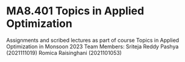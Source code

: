 # MA8.401 Topics in Applied Optimization
Assignments and scribed lectures as part of course Topics in Applied Optimization in Monsoon 2023
Team Members: Sriteja Reddy Pashya (2021111019)
              Romica Raisinghani (2021101053)
